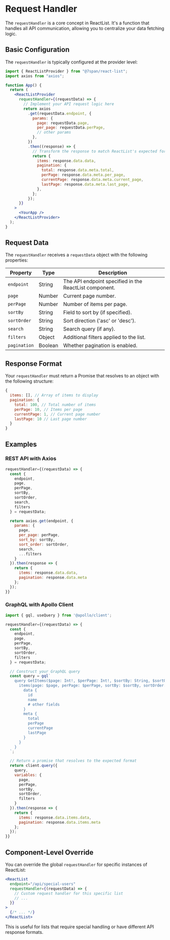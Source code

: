 # Request Handler

The `requestHandler` is a core concept in ReactList. It's a function that handles all API communication, allowing you to centralize your data fetching logic.

## Basic Configuration

The `requestHandler` is typically configured at the provider level:

```jsx
import { ReactListProvider } from "@7span/react-list";
import axios from "axios";

function App() {
  return (
    <ReactListProvider
      requestHandler={(requestData) => {
        // Implement your API request logic here
        return axios
          .get(requestData.endpoint, {
            params: {
              page: requestData.page,
              per_page: requestData.perPage,
              // other params
            },
          })
          .then((response) => {
            // Transform the response to match ReactList's expected format
            return {
              items: response.data.data,
              pagination: {
                total: response.data.meta.total,
                perPage: response.data.meta.per_page,
                currentPage: response.data.meta.current_page,
                lastPage: response.data.meta.last_page,
              },
            };
          });
      }}
    >
      <YourApp />
    </ReactListProvider>
  );
}
```

## Request Data

The `requestHandler` receives a `requestData` object with the following properties:

| Property     | Type    | Description                                            |
| ------------ | ------- | ------------------------------------------------------ |
| `endpoint`   | String  | The API endpoint specified in the ReactList component. |
| `page`       | Number  | Current page number.                                   |
| `perPage`    | Number  | Number of items per page.                              |
| `sortBy`     | String  | Field to sort by (if specified).                       |
| `sortOrder`  | String  | Sort direction ('asc' or 'desc').                      |
| `search`     | String  | Search query (if any).                                 |
| `filters`    | Object  | Additional filters applied to the list.                |
| `pagination` | Boolean | Whether pagination is enabled.                         |

## Response Format

Your `requestHandler` must return a Promise that resolves to an object with the following structure:

```js
{
  items: [], // Array of items to display
  pagination: {
    total: 100, // Total number of items
    perPage: 10, // Items per page
    currentPage: 1, // Current page number
    lastPage: 10 // Last page number
  }
}
```

## Examples

### REST API with Axios

```jsx
requestHandler={(requestData) => {
  const {
    endpoint,
    page,
    perPage,
    sortBy,
    sortOrder,
    search,
    filters
  } = requestData;

  return axios.get(endpoint, {
    params: {
      page,
      per_page: perPage,
      sort_by: sortBy,
      sort_order: sortOrder,
      search,
      ...filters
    }
  }).then(response => {
    return {
      items: response.data.data,
      pagination: response.data.meta
    };
  });
}}
```

### GraphQL with Apollo Client

```jsx
import { gql, useQuery } from '@apollo/client';

requestHandler={(requestData) => {
  const {
    endpoint,
    page,
    perPage,
    sortBy,
    sortOrder,
    filters
  } = requestData;

  // Construct your GraphQL query
  const query = gql`
    query GetItems($page: Int!, $perPage: Int!, $sortBy: String, $sortOrder: String, $filters: FiltersInput) {
      items(page: $page, perPage: $perPage, sortBy: $sortBy, sortOrder: $sortOrder, filters: $filters) {
        data {
          id
          name
          # other fields
        }
        meta {
          total
          perPage
          currentPage
          lastPage
        }
      }
    }
  `;

  // Return a promise that resolves to the expected format
  return client.query({
    query,
    variables: {
      page,
      perPage,
      sortBy,
      sortOrder,
      filters
    }
  }).then(response => {
    return {
      items: response.data.items.data,
      pagination: response.data.items.meta
    };
  });
}}
```

## Component-Level Override

You can override the global `requestHandler` for specific instances of ReactList:

```jsx
<ReactList
  endpoint="/api/special-users"
  requestHandler={(requestData) => {
    // Custom request handler for this specific list
    // ...
  }}
>
  {/* ... */}
</ReactList>
```

This is useful for lists that require special handling or have different API response formats.
